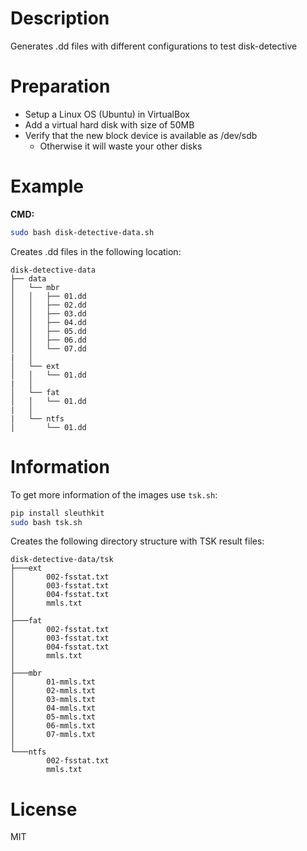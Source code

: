 # Description

Generates .dd files with different configurations to test disk-detective

# Preparation

- Setup a Linux OS (Ubuntu) in VirtualBox
- Add a virtual hard disk with size of 50MB 
- Verify that the new block device is available as /dev/sdb 
  - Otherwise it will waste your other disks

# Example

**CMD:** 

```sh
sudo bash disk-detective-data.sh
```

Creates .dd files in the following location:
```
disk-detective-data
├── data
│   └── mbr
│   │   ├── 01.dd
│   │   ├── 02.dd
│   │   ├── 03.dd
│   │   ├── 04.dd
│   │   ├── 05.dd
│   │   ├── 06.dd
│   │   └── 07.dd
|   │
│   └── ext
│   │   └── 01.dd
|   │
│   └── fat
│   │   └── 01.dd
|   │
|   └── ntfs
│       └── 01.dd
```

# Information

To get more information of the images use `tsk.sh`:

```bash
pip install sleuthkit
sudo bash tsk.sh
```

Creates the following directory structure with TSK result files:

```
disk-detective-data/tsk
├───ext
│       002-fsstat.txt
│       003-fsstat.txt
│       004-fsstat.txt
│       mmls.txt
│       
├───fat
│       002-fsstat.txt
│       003-fsstat.txt
│       004-fsstat.txt
│       mmls.txt
│       
├───mbr
│       01-mmls.txt
│       02-mmls.txt
│       03-mmls.txt
│       04-mmls.txt
│       05-mmls.txt
│       06-mmls.txt
│       07-mmls.txt
│
└───ntfs
        002-fsstat.txt
        mmls.txt
```


# License

MIT